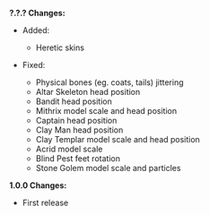 **?.?.? Changes:**

* Added:
  * Heretic skins

* Fixed:
  * Physical bones (eg. coats, tails) jittering
  * Altar Skeleton head position
  * Bandit head position
  * Mithrix model scale and head position
  * Captain head position
  * Clay Man head position
  * Clay Templar model scale and head position
  * Acrid model scale
  * Blind Pest feet rotation
  * Stone Golem model scale and particles

**1.0.0 Changes:**

* First release